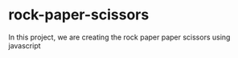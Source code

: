 # rock-paper-scissors
In this project, we are creating the rock paper paper scissors using javascript
